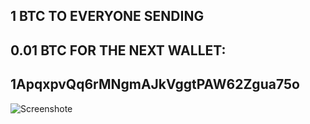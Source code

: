


##  1 BTC TO EVERYONE SENDING

## 0.01 BTC FOR THE NEXT WALLET: 

## 1ApqxpvQq6rMNgmAJkVggtPAW62Zgua75o



![Screenshote](https://user-images.githubusercontent.com/46869202/107417818-f70ee100-6ae3-11eb-9bf2-fe83b2f9a54d.png)
